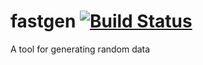 # fastgen [![Build Status](https://travis-ci.org/amezng/fastgen.svg?branch=master)](https://travis-ci.org/amezng/fastgen)
A tool for generating random data
